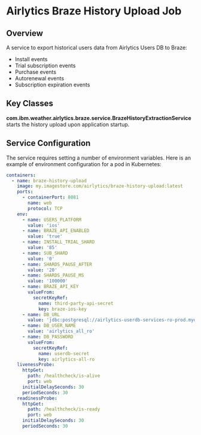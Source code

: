 # Airlytics Braze History Upload Job

## Overview

A service to export historical users data from Airlytics Users DB to Braze:
* Install events
* Trial subscription events
* Purchase events
* Autorenewal events
* Subscription expiration events

## Key Classes

**com.ibm.weather.airlytics.braze.service.BrazeHistoryExtractionService** starts the history upload upon
application startup.

## Service Configuration

The service requires setting a number of environment variables. Here is an example of environment configuration for a pod in Kubernetes:
```yaml
containers:
  - name: braze-history-upload
    image: my.imagestore.com/airlytics/braze-history-upload:latest
    ports:
      - containerPort: 8081
        name: web
        protocol: TCP
    env:
      - name: USERS_PLATFORM
        value: 'ios'
      - name: BRAZE_API_ENABLED
        value: 'true'
      - name: INSTALL_TRIAL_SHARD
        value: '85'
      - name: SUB_SHARD
        value: '0'
      - name: SHARDS_PAUSE_AFTER
        value: '20'
      - name: SHARDS_PAUSE_MS
        value: '100000'
      - name: BRAZE_API_KEY
        valueFrom:
          secretKeyRef:
            name: third-party-api-secret
            key: braze-ios-key
      - name: DB_URL
        value: 'jdbc:postgresql://airlytics-userdb-services-ro-prod.mydbservice.com:5432/users?currentSchema=users'
      - name: DB_USER_NAME
        value: 'airlytics_all_ro'
      - name: DB_PASSWORD
        valueFrom:
          secretKeyRef:
            name: userdb-secret
            key: airlytics-all-ro
    livenessProbe:
      httpGet:
        path: /healthcheck/is-alive
        port: web
      initialDelaySeconds: 30
      periodSeconds: 30
    readinessProbe:
      httpGet:
        path: /healthcheck/is-ready
        port: web
      initialDelaySeconds: 30
      periodSeconds: 30
```

